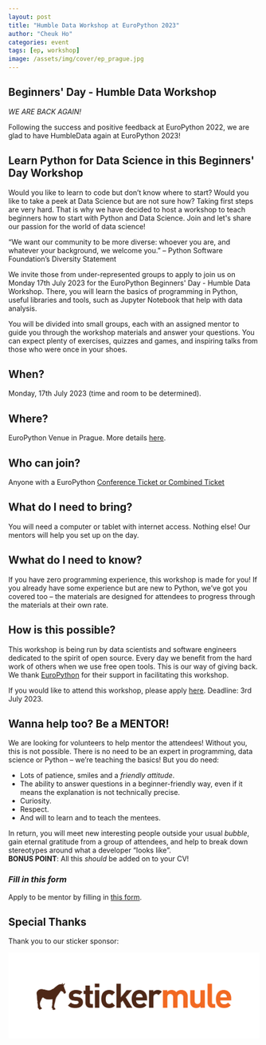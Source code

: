 ```yaml
---
layout: post
title: "Humble Data Workshop at EuroPython 2023"
author: "Cheuk Ho"
categories: event
tags: [ep, workshop]
image: /assets/img/cover/ep_prague.jpg
---
```


## Beginners' Day - Humble Data Workshop ##
*WE ARE BACK AGAIN!*

Following the success and positive feedback at EuroPython 2022, we are glad to have HumbleData again at EuroPython 2023!


## Learn Python for Data Science in this Beginners' Day Workshop ##
Would you like to learn to code but don’t know where to start? Would you like to take a peek at Data Science but are not sure how? Taking first steps are very hard. That is why we have decided to host a workshop to teach beginners how to start with Python and Data Science. Join and let's share our passion for the world of data science!

“We want our community to be more diverse: whoever you are, and whatever your background, we welcome you.” – Python Software Foundation’s Diversity Statement

We invite those from under-represented groups to apply to join us on Monday 17th July 2023 for the EuroPython Beginners' Day - Humble Data Workshop. There, you will learn the basics of programming in Python, useful libraries and tools, such as Jupyter Notebook that help with data analysis.

You will be divided into small groups, each with an assigned mentor to guide you through the workshop materials and answer your questions. You can expect plenty of exercises, quizzes and games, and inspiring talks from those who were once in your shoes.

## When? ##
Monday, 17th July 2023 (time and room to be determined).

## Where? ##
EuroPython Venue in Prague. More details [here](https://ep2023.europython.eu/where).

## Who can join? ##
Anyone with a EuroPython [Conference Ticket or Combined Ticket](https://ep2023.europython.eu/tickets)

## What do I need to bring? ##
You will need a computer or tablet with internet access. Nothing else!
 Our mentors will help you set up on the day.

## Wwhat do I need to know? ##
If you have zero programming experience, this workshop is made for you! If you already have some experience but are new to Python, we’ve got you covered too – the materials are designed for attendees to progress through the materials at their own rate.

## How is this possible? ##
This workshop is being run by data scientists and software engineers dedicated to the spirit of open source. Every day we benefit from the hard work of others when we use free open tools. This is our way of giving back. We thank [EuroPython](https://www.europython-society.org/) for their support in facilitating this workshop.

If you would like to attend this workshop, please apply [here](https://forms.gle/jrF8uSb8w5tMhAyP8). Deadline: 3rd July 2023.

## Wanna help too? Be a MENTOR! ##
We are looking for volunteers to help mentor the attendees! Without you, this is not possible. There is no need to be an expert in programming, data science or Python – we’re teaching the basics! But you do need: <br>
* Lots of patience, smiles and a *friendly attitude*.
* The ability to answer questions in a beginner-friendly way, even if it means the explanation is not technically precise.
* Curiosity.
* Respect.
* And will to learn and to teach the mentees.

In return, you will meet new interesting people outside your usual *bubble*, gain eternal gratitude from a group of attendees, and help to break down stereotypes around what a developer “looks like”. <br>
**BONUS POINT**: All this *should* be added on to your CV!

### *Fill in this form* <br>
Apply to be mentor by filling in [this form](https://forms.gle/jrF8uSb8w5tMhAyP8).

## Special Thanks

Thank you to our sticker sponsor:

[![stickermule](/assets/img/logos/02-sticker-mule-logo-light.png)](https://mule.to/p38p)
